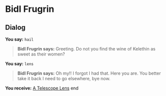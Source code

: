 # Bidl Frugrin
## Dialog

**You say:** `hail`



>**Bidl Frugrin says:** Greeting. Do not you find the wine of Kelethin as sweet as their women?

**You say:** `lens`



>**Bidl Frugrin says:** Oh my!! I forgot I had that. Here you are. You better take it back I need to go elsewhere, bye now.

  **You receive:**  [A Telescope Lens](/item/13276)
end

